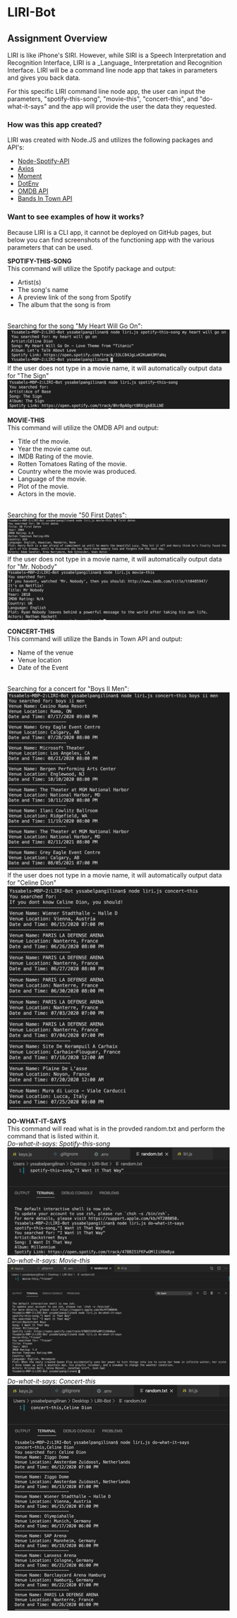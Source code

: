 # LIRI-Bot

## Assignment Overview
<p>LIRI is like iPhone's SIRI. However, while SIRI is a Speech Interpretation and Recognition Interface, LIRI is a _Language_ Interpretation and Recognition Interface. LIRI will be a command line node app that takes in parameters and gives you back data.</p>

<p>For this specific LIRI command line node app, the user can input the parameters, "spotify-this-song", "movie-this", "concert-this", and "do-what-it-says" and the app will provide the user the data they requested. </p>

### How was this app created?
LIRI was created with Node.JS and utilizes the following packages and API's:
  * [Node-Spotify-API](https://www.npmjs.com/package/node-spotify-api)
  * [Axios](https://www.npmjs.com/package/axios)
  * [Moment](https://www.npmjs.com/package/moment)
  * [DotEnv](https://www.npmjs.com/package/dotenv)
  * [OMDB API](http://www.omdbapi.com)
  * [Bands In Town API](http://www.artists.bandsintown.com/bandsintown-api)
  
### Want to see examples of how it works?
Because LIRI is a CLI app, it cannot be deployed on GitHub pages, but below you can find screenshots of the functioning app with the various parameters that can be used. 

**SPOTIFY-THIS-SONG**<br>
This command will utilize the Spotify package and output:
* Artist(s)
* The song's name
* A preview link of the song from Spotify
* The album that the song is from
<br>
Searching for the song "My Heart Will Go On":
<img src = "images/spotify.png">
If the user does not type in a movie name, it will automatically output data for "The Sign"
<img src = "images/spotifyError.png">

**MOVIE-THIS**<br>
This command will utilize the OMDB API and output:
* Title of the movie.
* Year the movie came out.
* IMDB Rating of the movie.
* Rotten Tomatoes Rating of the movie.
* Country where the movie was produced.
* Language of the movie.
* Plot of the movie.
* Actors in the movie.
<br>
Searching for the movie "50 First Dates":
<img src = "images/movie.png">
If the user does not type in a movie name, it will automatically output data for "Mr. Nobody"
<img src = "images/movieError.png">

**CONCERT-THIS**<br>
This command will utilize the Bands in Town API and output:
 * Name of the venue
 * Venue location
 * Date of the Event 
 <br>
Searching for a concert for "Boys II Men":
<img src = "images/concert.png"> 
If the user does not type in a movie name, it will automatically output data for "Celine Dion" 
<img src = "images/concertError.png">

**DO-WHAT-IT-SAYS**<br>
This command will read what is in the provded random.txt and perform the command that is listed within it.<br>
*Do-what-it-says: Spotify-this-song*
<img src = "images/dothis.png">
*Do-what-it-says: Movie-this*
<img src = "images/dothismovie.png">
*Do-what-it-says: Concert-this*
<img src = "images/dothisconcert.png">
